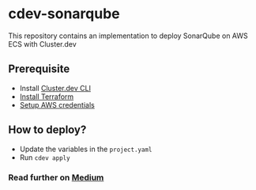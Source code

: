# cdev-sonarqube

This repository contains an implementation to deploy SonarQube on AWS ECS with Cluster.dev

## Prerequisite

- Install [Cluster.dev CLI](https://docs.cluster.dev/get-started-cdev-aws/)
- [Install Terraform](https://developer.hashicorp.com/terraform/install)
- [Setup AWS credentials](https://docs.aws.amazon.com/cli/latest/userguide/cli-chap-configure.html)

## How to deploy?

- Update the variables in the `project.yaml`
- Run `cdev apply`

### Read further on [Medium](https://medium.com/@sidathasiri/streamlining-sonarqube-on-aws-ecs-simplified-deployment-using-cluster-dev-0b988536fff0)